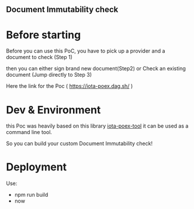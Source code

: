   ## Document Immutability check

  # Before starting

  Before you can use this PoC, you have to pick up a provider and a document to check (Step 1)
  
  then you can either sign brand new document(Step2) or Check an existing document (Jump directly to Step 3)
  
  Here the link for the Poc ( https://iota-poex.dag.sh/ )

 # Dev & Environment
 
 this Poc was heavily based on this library [iota-poex-tool](https://github.com/iotaledger/iota-poex-tool) it can be used as a command line tool.
 
 So you can build your custom Document Immutability check!
 
 # Deployment
 
 Use:
 
 - npm run build
 - now
 
